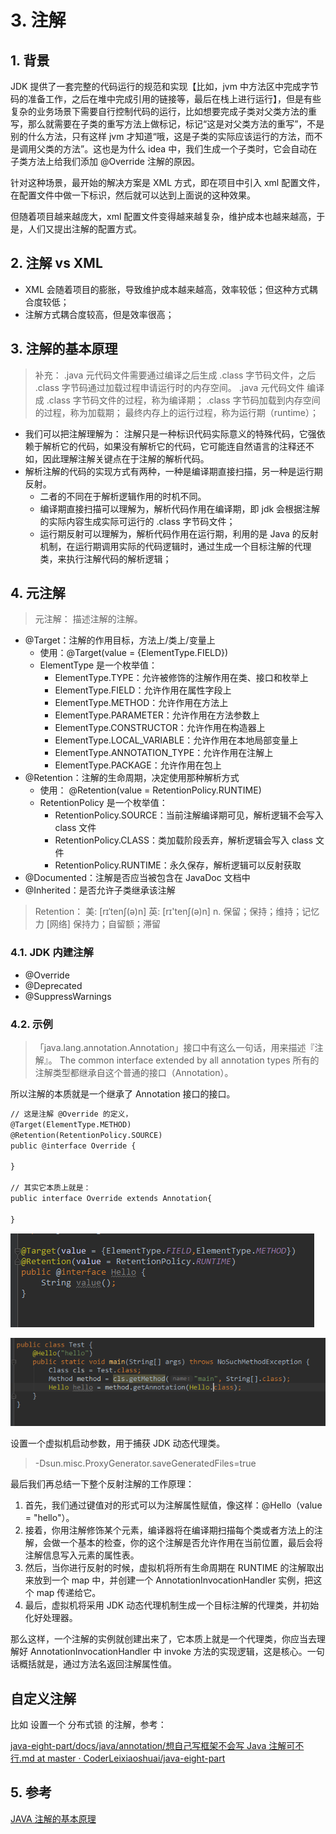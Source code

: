 # 3. 注解

## 1. 背景

JDK 提供了一套完整的代码运行的规范和实现【比如，jvm 中方法区中完成字节码的准备工作，之后在堆中完成引用的链接等，最后在栈上进行运行】，但是有些复杂的业务场景下需要自行控制代码的运行，比如想要完成子类对父类方法的重写，那么就需要在子类的重写方法上做标记，标记“这是对父类方法的重写”，不是别的什么方法，只有这样 jvm 才知道“哦，这是子类的实际应该运行的方法，而不是调用父类的方法”。这也是为什么 idea 中，我们生成一个子类时，它会自动在子类方法上给我们添加 @Override 注解的原因。

针对这种场景，最开始的解决方案是 XML 方式，即在项目中引入 xml 配置文件，在配置文件中做一下标识，然后就可以达到上面说的这种效果。

但随着项目越来越庞大，xml 配置文件变得越来越复杂，维护成本也越来越高，于是，人们又提出注解的配置方式。

## 2. 注解 vs XML

- XML 会随着项目的膨胀，导致维护成本越来越高，效率较低；但这种方式耦合度较低；
- 注解方式耦合度较高，但是效率很高；

## 3. 注解的基本原理

> 补充： .java 元代码文件需要通过编译之后生成 .class 字节码文件，之后 .class 字节码通过加载过程申请运行时的内存空间。
> .java 元代码文件 编译 成 .class 字节码文件的过程，称为编译期；
> .class 字节码加载到内存空间的过程，称为加载期；
> 最终内存上的运行过程，称为运行期（runtime）；

- 我们可以把注解理解为： 注解只是一种标识代码实际意义的特殊代码，它强依赖于解析它的代码，如果没有解析它的代码，它可能连自然语言的注释还不如，因此理解注解关键点在于注解的解析代码。
- 解析注解的代码的实现方式有两种，一种是编译期直接扫描，另一种是运行期反射。
  - 二者的不同在于解析逻辑作用的时机不同。
  - 编译期直接扫描可以理解为，解析代码作用在编译期，即 jdk 会根据注解的实际内容生成实际可运行的 .class 字节码文件；
  - 运行期反射可以理解为，解析代码作用在运行期，利用的是 Java 的反射机制，在运行期调用实际的代码逻辑时，通过生成一个目标注解的代理类，来执行注解代码的解析逻辑；

## 4. 元注解

> 元注解： 描述注解的注解。

- @Target：注解的作用目标，方法上/类上/变量上
  - 使用：@Target(value = {ElementType.FIELD})
  - ElementType 是一个枚举值：
    - ElementType.TYPE：允许被修饰的注解作用在类、接口和枚举上
    - ElementType.FIELD：允许作用在属性字段上
    - ElementType.METHOD：允许作用在方法上
    - ElementType.PARAMETER：允许作用在方法参数上
    - ElementType.CONSTRUCTOR：允许作用在构造器上
    - ElementType.LOCAL_VARIABLE：允许作用在本地局部变量上
    - ElementType.ANNOTATION_TYPE：允许作用在注解上
    - ElementType.PACKAGE：允许作用在包上
- @Retention：注解的生命周期，决定使用那种解析方式
  - 使用： @Retention(value = RetentionPolicy.RUNTIME)
  - RetentionPolicy 是一个枚举值：
    - RetentionPolicy.SOURCE：当前注解编译期可见，解析逻辑不会写入 class 文件
    - RetentionPolicy.CLASS：类加载阶段丢弃，解析逻辑会写入 class 文件
    - RetentionPolicy.RUNTIME：永久保存，解析逻辑可以反射获取
- @Documented：注解是否应当被包含在 JavaDoc 文档中
- @Inherited：是否允许子类继承该注解

> Retention：
> 美: [rɪˈtenʃ(ə)n] 英: [rɪ'tenʃ(ə)n]
> n. 保留；保持；维持；记忆力
> [网络] 保持力；自留额；滞留

### 4.1. JDK 内建注解

- @Override
- @Deprecated
- @SuppressWarnings

### 4.2. 示例

> 「java.lang.annotation.Annotation」接口中有这么一句话，用来描述『注解』。
> The common interface extended by all annotation types
> 所有的注解类型都继承自这个普通的接口（Annotation）。

所以注解的本质就是一个继承了 Annotation 接口的接口。

```markdown
// 这是注解 @Override 的定义，
@Target(ElementType.METHOD)
@Retention(RetentionPolicy.SOURCE)
public @interface Override {

}

// 其实它本质上就是：
public interface Override extends Annotation{

}
```

![image.png](./注解/image/1699851181809.png)

![image.png](./注解/image/1699851187149.png)

设置一个虚拟机启动参数，用于捕获 JDK 动态代理类。

> -Dsun.misc.ProxyGenerator.saveGeneratedFiles=true

最后我们再总结一下整个反射注解的工作原理：

1.  首先，我们通过键值对的形式可以为注解属性赋值，像这样：@Hello（value = "hello"）。
2.  接着，你用注解修饰某个元素，编译器将在编译期扫描每个类或者方法上的注解，会做一个基本的检查，你的这个注解是否允许作用在当前位置，最后会将注解信息写入元素的属性表。
3.  然后，当你进行反射的时候，虚拟机将所有生命周期在 RUNTIME 的注解取出来放到一个 map 中，并创建一个 AnnotationInvocationHandler 实例，把这个 map 传递给它。
4.  最后，虚拟机将采用 JDK 动态代理机制生成一个目标注解的代理类，并初始化好处理器。

那么这样，一个注解的实例就创建出来了，它本质上就是一个代理类，你应当去理解好 AnnotationInvocationHandler 中 invoke 方法的实现逻辑，这是核心。一句话概括就是，通过方法名返回注解属性值。

## 自定义注解

比如 设置一个 分布式锁 的注解，参考：

[java-eight-part/docs/java/annotation/想自己写框架不会写 Java 注解可不行.md at master · CoderLeixiaoshuai/java-eight-part](https://github.com/CoderLeixiaoshuai/java-eight-part/blob/master/docs/java/annotation/%E6%83%B3%E8%87%AA%E5%B7%B1%E5%86%99%E6%A1%86%E6%9E%B6%E4%B8%8D%E4%BC%9A%E5%86%99Java%E6%B3%A8%E8%A7%A3%E5%8F%AF%E4%B8%8D%E8%A1%8C.md)

## 5. 参考

[JAVA 注解的基本原理](https://juejin.cn/post/6844903636733001741)
